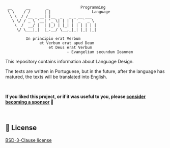 ```
 __      __       _              Programming
 \ \    / /      | |                  Language
  \ \  / /__ _ __| |__  _   _ _ __ ___  
   \ \/ / _ \ '__| '_ \| | | | '_ ` _ \ 
    \  /  __/ |  | |_) | |_| | | | | | |
     \/ \___|_|  |_.__/ \__,_|_| |_| |_|

         In principio erat Verbum 
               et Verbum erat apud Deum
                   et Deus erat Verbum
                           - Evangelium secundum Ioannem
```

This repository contains information about Language Design.


The texts are written in Portuguese, but in the future, after the language has matured, the texts will be translated into English.


<br>

**If you liked this project, or if it was useful to you, please [consider becoming a sponsor](https://github.com/sponsors/verbum-lang) :blue_heart:**

<br>

:scroll: License
---

[ BSD-3-Clause license](https://github.com/verbum-lang/sdk/blob/main/license)


